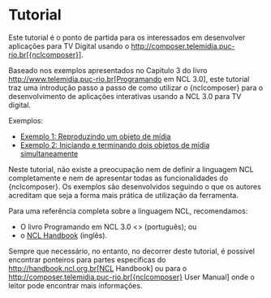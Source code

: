 # Tutorial #
Este tutorial é o ponto de partida para os interessados em desenvolver
aplicações para TV Digital usando o
http://composer.telemidia.puc-rio.br[{nclcomposer}].

Baseado nos exemplos apresentados no Capítulo 3 do livro 
http://www.telemidia.puc-rio.br[Programando em NCL 3.0], este tutorial traz uma
introdução passo a passo de como utilizar o {nclcomposer} para o 
desenvolvimento de aplicações interativas usando a NCL 3.0 para TV digital.

Exemplos:

  * [Exemplo 1: Reproduzindo um objeto de mídia](01.hello_world)
  * [Exemplo 2: Iniciando e terminando dois objetos de mídia simultaneamente](02.simultaneous_media_objects)

Neste tutorial, não existe a preocupação nem de definir a linguagem NCL
completamente e nem de apresentar todas as funcionalidades do {nclcomposer}. Os
exemplos são desenvolvidos seguindo o que os autores acreditam que seja a
forma mais prática de utilização da ferramenta.

Para uma referência completa sobre a linguagem NCL, recomendamos:

  * O livro Programando em NCL 3.0 <<Soares2012>> (português); ou
  * o [NCL Handbook](http://handbook.ncl.org.br) (inglês).

Sempre que necessário, no entanto, no decorrer deste tutorial, é possível
encontrar ponteiros para partes específicas do http://handbook.ncl.org.br[NCL
Handbook] ou para o http://composer.telemidia.puc-rio.br[{nclcomposer} User
Manual] onde o leitor pode encontrar mais informações.

